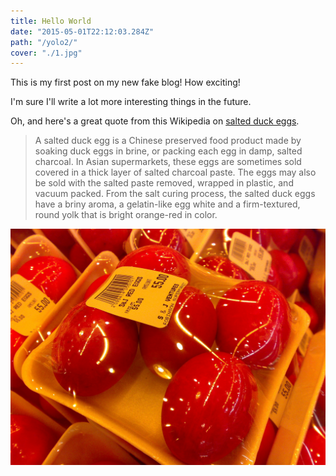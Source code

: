 ```yaml
---
title: Hello World
date: "2015-05-01T22:12:03.284Z"
path: "/yolo2/"
cover: "./1.jpg"
---
```


This is my first post on my new fake blog! How exciting!

I'm sure I'll write a lot more interesting things in the future.

Oh, and here's a great quote from this Wikipedia on [salted duck eggs](http://en.wikipedia.org/wiki/Salted_duck_egg).

>A salted duck egg is a Chinese preserved food product made by soaking duck eggs in brine, or packing each egg in damp, salted charcoal. In Asian supermarkets, these eggs are sometimes sold covered in a thick layer of salted charcoal paste. The eggs may also be sold with the salted paste removed, wrapped in plastic, and vacuum packed. From the salt curing process, the salted duck eggs have a briny aroma, a gelatin-like egg white and a firm-textured, round yolk that is bright orange-red in color.

![Chinese Salty Egg](./salty_egg.jpg)
